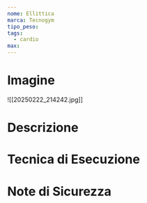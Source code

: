 ```yaml
---
nome: Ellittica
marca: Tecnogym
tipo_peso: 
tags:
  - cardio
max:
---
```

# Imagine
![[20250222_214242.jpg]]

# Descrizione
<!-- Descrizione dettagliata dell'esercizio -->

# Tecnica di Esecuzione
<!-- Punti chiave per l'esecuzione corretta -->

# Note di Sicurezza
<!-- Precauzioni e considerazioni sulla sicurezza -->
